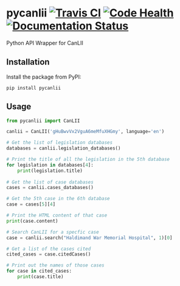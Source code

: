 pycanlii [![Travis CI][travis-badge]][travis] [![Code Health][landscape-badge]][landscape] [![Documentation Status][readthedocs-badge]][readthedocs]
========

Python API Wrapper for CanLII

## Installation

Install the package from PyPI:

    pip install pycanlii

## Usage

```python
from pycanlii import CanLII

canlii = CanLII('gHuBwvVx2VguA6meMfuXHGmy', language='en')

# Get the list of legislation databases
databases = canlii.legislation_databases()

# Print the title of all the legislation in the 5th database
for legislation in databases[4]:
    print(legislation.title)
    
# Get the list of case databases
cases = canlii.cases_databases()

# Get the 5th case in the 6th database
case = cases[5][4]

# Print the HTML content of that case
print(case.content)

# Search CanLII for a specfic case
case = canlii.search("Haldimand War Memorial Hospital", 1)[0]

# Get a list of the cases cited
cited_cases = case.citedCases()

# Print out the names of those cases
for case in cited_cases:
    print(case.title)
```


[travis-badge]:      http://img.shields.io/travis/sherlocke/pycanlii.svg?style=flat
[travis]:            https://travis-ci.org/sherlocke/pycanlii
[landscape-badge]:   https://landscape.io/github/sherlocke/pycanlii/master/landscape.png?style=flat
[landscape]:         https://landscape.io/github/sherlocke/pycanlii/master
[readthedocs-badge]: https://readthedocs.org/projects/pycanlii/badge/?version=latest
[readthedocs]:       https://readthedocs.org/projects/pycanlii/?badge=latest
